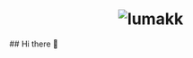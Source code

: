 <h1 align="center">
<img src="vtuber optim-1](https://github.com/lumakk/lumakk/assets/170836218/dc8bec5e-6512-4730-a4a8-3dca20594170" alt="lumakk">
</h1>
## Hi there 👋

<!--
**lumakk/lumakk** is a ✨ _special_ ✨ repository because its `README.md` (this file) appears on your GitHub profile.

Here are some ideas to get you started:

- 🔭 I’m currently working on ...
- 🌱 I’m currently learning ...
- 👯 I’m looking to collaborate on ...
- 🤔 I’m looking for help with ...
- 💬 Ask me about ...
- 📫 How to reach me: ...
- 😄 Pronouns: ...
- ⚡ Fun fact: ...
-->
